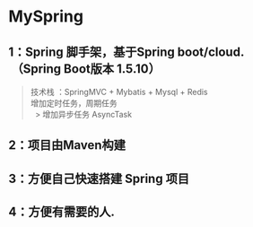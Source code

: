 # MySpring
## 1：Spring 脚手架，基于Spring boot/cloud.  （Spring Boot版本 1.5.10）  
   >  技术栈 ：SpringMVC + Mybatis + Mysql + Redis   
   >  增加定时任务，周期任务  
   >  增加异步任务 AsyncTask
 

## 2：项目由Maven构建  

## 3：方便自己快速搭建 Spring 项目

## 4：方便有需要的人.
